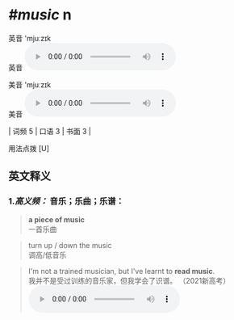 # ***\#music*** n
英音 'mjuːzɪk  
英音
<audio src="./media/music-B.aac" controls="controls"></audio>

美音 'mjuːzɪk  
美音
<audio src="./media/music.aac" controls="controls"></audio>



| 词频 5 | 口语 3 | 书面 3 |  

用法点拨  [U]

英文释义
---
### 1.*高义频：* **音乐；乐曲；乐谱：**  

 > **a piece of music**  
 > 一首乐曲    

 > turn up / down the music   
 > 调高/低音乐    

 > I'm not a trained musician, but I've learnt to **read music**.  
 > 我并不是受过训练的音乐家，但我学会了识谱。  （2021新高考）  
<audio src="./media/I'm very familiar with the history of my home city2_AAC.aac" controls="controls"></audio>



